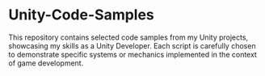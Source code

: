 # Unity-Code-Samples
This repository contains selected code samples from my Unity projects, showcasing my skills as a Unity Developer. Each script is carefully chosen to demonstrate specific systems or mechanics implemented in the context of game development.
